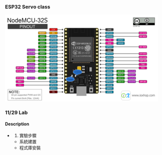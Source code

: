 ### ESP32 Servo class
![ESP32](https://github.com/YooYooo/image/blob/main/image.png)
### 11/29 Lab
#### Description
* 1. 實驗步驟
   * 系統建置
   * 程式庫安裝
##
